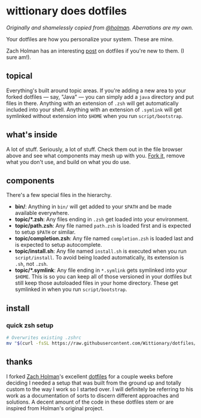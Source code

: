 # wittionary does dotfiles
_Originally and shamelessly copied from [@holman](https://github.com/holman/dotfiles). Aberrations are my own._

Your dotfiles are how you personalize your system. These are mine.

Zach Holman has an interesting [post](http://zachholman.com/2010/08/dotfiles-are-meant-to-be-forked/) on dotfiles if you're new to them. (I sure am!).

## topical

Everything's built around topic areas. If you're adding a new area to your
forked dotfiles — say, "Java" — you can simply add a `java` directory and put
files in there. Anything with an extension of `.zsh` will get automatically
included into your shell. Anything with an extension of `.symlink` will get
symlinked without extension into `$HOME` when you run `script/bootstrap`.

## what's inside

A lot of stuff. Seriously, a lot of stuff. Check them out in the file browser
above and see what components may mesh up with you.
[Fork it](https://github.com/wittionary/dotfiles/fork), remove what you don't
use, and build on what you do use.

## components

There's a few special files in the hierarchy.

- **bin/**: Anything in `bin/` will get added to your `$PATH` and be made
  available everywhere.
- **topic/\*.zsh**: Any files ending in `.zsh` get loaded into your
  environment.
- **topic/path.zsh**: Any file named `path.zsh` is loaded first and is
  expected to setup `$PATH` or similar.
- **topic/completion.zsh**: Any file named `completion.zsh` is loaded
  last and is expected to setup autocomplete.
- **topic/install.sh**: Any file named `install.sh` is executed when you run `script/install`. To avoid being loaded automatically, its extension is `.sh`, not `.zsh`.
- **topic/\*.symlink**: Any file ending in `*.symlink` gets symlinked into
  your `$HOME`. This is so you can keep all of those versioned in your dotfiles
  but still keep those autoloaded files in your home directory. These get
  symlinked in when you run `script/bootstrap`.

## install

### quick zsh setup
```sh
# Overwrites existing .zshrc
mv "$(curl -fsSL https://raw.githubusercontent.com/Wittionary/dotfiles/main/zsh/.zshrc)" ~/.zshrc
```

## thanks

I forked [Zach Holman](http://github.com/holman)'s excellent
[dotfiles](http://github.com/holman/dotfiles) for a couple weeks before deciding I needed a setup that was built from the ground up and totally custom to the way I work so I started over. I will definitely be referring to his work as a documentation of sorts to discern different approaches and solutions. A decent amount of the code in these dotfiles stem or are inspired from Holman's original project.
